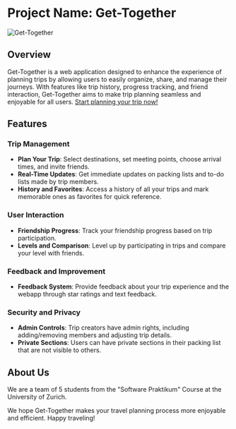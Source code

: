 # Project Name: Get-Together
 ![Get-Together](https://github.com/sopra-fs24-group-11/.github/assets/120049684/595d2949-e70c-48e9-a18b-956a1b52149d)

## Overview
Get-Together is a web application designed to enhance the experience of planning trips by allowing users to easily organize, share, and manage their journeys. With features like trip history, progress tracking, and friend interaction, Get-Together aims to make trip planning seamless and enjoyable for all users.
[Start planning your trip now!](http://sopra-fs24-group-11-client.oa.r.appspot.com/)
## Features

### Trip Management
- **Plan Your Trip**: Select destinations, set meeting points, choose arrival times, and invite friends.
- **Real-Time Updates**: Get immediate updates on packing lists and to-do lists made by trip members.
- **History and Favorites**: Access a history of all your trips and mark memorable ones as favorites for quick reference.

### User Interaction
- **Friendship Progress**: Track your friendship progress based on trip participation.
- **Levels and Comparison**: Level up by participating in trips and compare your level with friends.

### Feedback and Improvement
- **Feedback System**: Provide feedback about your trip experience and the webapp through star ratings and text feedback.

### Security and Privacy
- **Admin Controls**: Trip creators have admin rights, including adding/removing members and adjusting trip details.
- **Private Sections**: Users can have private sections in their packing list that are not visible to others.

## About Us
We are a team of 5 students from the "Software Praktikum" Course at the University of Zurich.

We hope Get-Together makes your travel planning process more enjoyable and efficient. Happy traveling!

